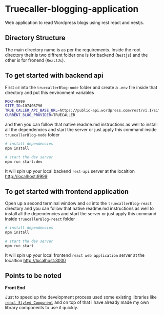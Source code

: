 # Truecaller-blogging-application

Web application to read Wordpress blogs using rest react and nestjs.

## Directory Structure

The main directory name is as per the requirements.
Inside the root directory their is two diffrent folder one is for backend (`Nestjs`) and the other is for fronend (`ReactJs`).

## To get started with backend api

First `cd` into the `truecallerBlog-node` folder and create a `.env` file inside that directory and put this environment variables

```bash
PORT=9999
SITE_ID=107403796
TRUE_CALLER_API_BASE_URL=https://public-api.wordpress.com/rest/v1.1/sites
CURRENT_BLOG_PROVIDER=TRUECALLER
```

and then you can follow that native readme.md instructions as well to install all the dependencies and start the server or just apply this command inside `truecallerBlog-node` folder

```bash
# install dependencies
npm install

# start the dev server
npm run start:dev
```

It will spin up your local backend `rest-api` server at the localtion [http://localhost:9999](http://localhost:9999)

## To get started with frontend application

Open up a second terminal window and `cd` into the `truecallerBlog-react` directory and you can follow that native readme.md instructions as well to install all the dependencies and start the server or just apply this command inside `truecallerBlog-react` folder

```bash
# install dependencies
npm install

# start the dev server
npm run start
```

It will spin up your local frontend `react web application` server at the localtion [http://localhost:3000](http://localhost:3000)

## Points to be noted

<b>Front End</b>

Just to speed up the development process used some existing libraries like [`react Styled Component`](https://styled-components.com) and on top of that i have already made my own library components to use it quickly.
